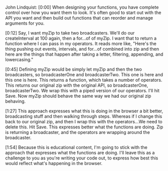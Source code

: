 John Lindquist: [0:00] When designing your functions, you have complete control over how you want them to look. It's often good to start out with the API you want and then build out functions that can reorder and manage arguments for you.

[0:12] Say, I want myZip to take two broadcasters. We'll do our createInterval at 100 again, then a for...of of myZip. I want that to return a function where I can pass in my operators. It reads more like, "Here's the thing pushing out events, intervals, and for...of combined into zip and then here are the things that happen after taking a letter, filtering, appending, and lowercasing."

[0:45] Defining myZip would be simply let myZip and then the two broadcasters, so broadcasterOne and broadcasterTwo. This one is here and this one is here. This returns a function, which takes a number of operators. This returns our original zip with the original API, so broadcasterOne, broadcasterTwo. We wrap this with a piped version of our operators. I'll hit Save. Now myZip should behave the same way we had our original zip behaving.

[1:27] This approach expresses what this is doing in the browser a bit better, broadcasting stuff and then walking through steps. Whereas if I change this back to our original zip, and then I wrap this with the operators...We need to delete this. Hit Save. This expresses better what the functions are doing. Zip is returning a broadcaster, and the operators are wrapping around the broadcaster.

[1:54] Because this is educational content, I'm going to stick with the approach that expresses what the functions are doing. I'll leave this as a challenge to you as you're writing your code out, to express how best this would reflect what's happening in the browser.
